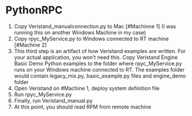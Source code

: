 # PythonRPC

1.   Copy Veristand_manualconnection.py to Mac [#Machinne 1] (I was running this on another Windows Machine in my case)
2.   Copy rpyc_MyService.py to Windows connected to RT machine [#Machine 2]
3.   This third step is an artifact of how Veristand examples are written. For your actual application, you won’t need this. Copy Veristand Engine Basic Demo Python examples to the folder where rpyc_MyService.py runs on your Windows machine connected to RT. The examples folder would contain legacy_mix.py, basic_example.py files and engine_demo folder
3.	Open Veristand on #Machine 1, deploy system definition file
4.	Run rpyc_MyService.py
5.	Finally, run Veristand_manual.py
6.	At this point, you should read RPM from remote machine
